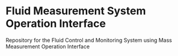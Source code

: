 # Fluid Measurement System Operation Interface
Repository for the Fluid Control and Monitoring System using Mass Measurement Operation Interface